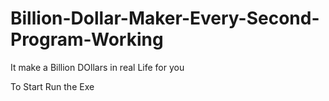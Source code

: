 # Billion-Dollar-Maker-Every-Second-Program-Working
It make a Billion DOllars in real Life for you


To Start  Run  the  Exe

